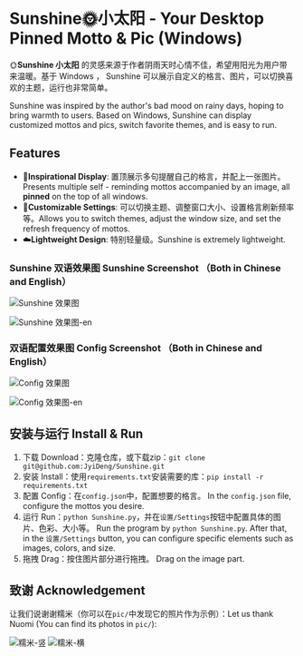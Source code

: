# Sunshine🌞小太阳 - Your Desktop Pinned Motto & Pic (Windows)

🌞**Sunshine 小太阳** 的灵感来源于作者阴雨天时心情不佳，希望用阳光为用户带来温暖。基于 Windows ， Sunshine 可以展示自定义的格言、图片，可以切换喜欢的主题，运行也非常简单。

Sunshine was inspired by the author's bad mood on rainy days, hoping to bring warmth to users. Based on Windows, Sunshine can display customized mottos and pics, switch favorite themes, and is easy to run.

## Features

- 📌**Inspirational Display**: 置顶展示多句提醒自己的格言，并配上一张图片。Presents multiple self - reminding mottos accompanied by an image, all **pinned** on the top of all windows.
- 🎨**Customizable Settings**: 可以切换主题、调整窗口大小、设置格言刷新频率等。Allows you to switch themes, adjust the window size, and set the refresh frequency of mottos. 
- ☁️**Lightweight Design**: 特别轻量级。Sunshine is extremely lightweight.

### Sunshine 双语效果图 Sunshine Screenshot （Both in Chinese and English）

![Sunshine 效果图](pic/Sunshine.png)

![Sunshine 效果图-en](pic/Sunshine_en.png)

### 双语配置效果图 Config Screenshot （Both in Chinese and English）

![Config 效果图](pic/config.png) 

![Config 效果图-en](pic/config_en.png) 


## 安装与运行 Install & Run 

1. 下载 Download：克隆仓库，或下载zip：`git clone git@github.com:JyiDeng/Sunshine.git`
2. 安装 Install：使用`requirements.txt`安装需要的库：`pip install -r requirements.txt`
3. 配置 Config：在`config.json`中，配置想要的格言。 In the `config.json` file, configure the mottos you desire. 
4. 运行 Run：`python Sunshine.py`，并在`设置/Settings`按钮中配置具体的图片、色彩、大小等。 Run the program by `python Sunshine.py`. After that, in the `设置/Settings` button, you can configure specific elements such as images, colors, and size.
5. 拖拽 Drag：按住图片部分进行拖拽。 Drag on the image part.

## 致谢 Acknowledgement

让我们说谢谢糯米（你可以在`pic/`中发现它的照片作为示例）：Let us thank Nuomi (You can find its photos in `pic/`):

![糯米-竖](pic/cat.jpg)
![糯米-横](pic/cat2.jpg)

